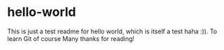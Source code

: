 # hello-world

This is just a test readme for hello world, which is itself a test haha :)). To learn Git of course
Many thanks for reading!
